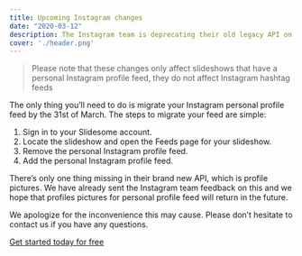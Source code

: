 ```yaml
---
title: Upcoming Instagram changes
date: "2020-03-12"
description: The Instagram team is deprecating their old legacy API on the 31st of March, which will be replaced with their brand new Instagram Basic Display API. We have already made the necessary changes on Slidesome and we have also been approved to use the new API.
cover: './header.png'
---
```


> Please note that these changes only affect slideshows that have a personal Instagram profile feed, they do not affect Instagram hashtag feeds

<!-- The Instagram team is deprecating their old legacy API on the 31st of March, which will be replaced with their brand new Instagram Basic Display API. We have already made the necessary changes on Slidesome and we have also been approved to use the new API. -->

The only thing you’ll need to do is migrate your Instagram personal profile feed by the 31st of March. The steps to migrate your feed are simple:

1. Sign in to your Slidesome account.
2. Locate the slideshow and open the Feeds page for your slideshow.
3. Remove the personal Instagram profile feed.
4. Add the personal Instagram profile feed.


There’s only one thing missing in their brand new API, which is profile pictures. We have already sent the Instagram team feedback on this and we hope that profiles pictures for personal profile feed will return in the future.

We apologize for the inconvenience this may cause. Please don’t hesitate to contact us if you have any questions.

[Get started today for free](https://slidesome.com)
